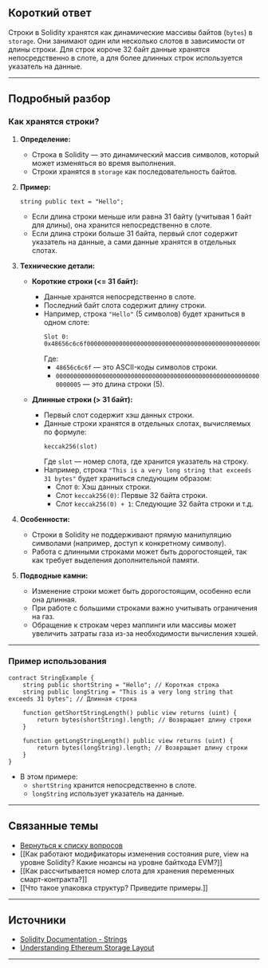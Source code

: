 
## Короткий ответ

Строки в Solidity хранятся как динамические массивы байтов (`bytes`) в `storage`. Они занимают один или несколько слотов в зависимости от длины строки. Для строк короче 32 байт данные хранятся непосредственно в слоте, а для более длинных строк используется указатель на данные.

---

## Подробный разбор

### **Как хранятся строки?**
1. **Определение:**
   - Строка в Solidity — это динамический массив символов, который может изменяться во время выполнения.
   - Строки хранятся в `storage` как последовательность байтов.

2. **Пример:**
   ```solidity
   string public text = "Hello";
   ```

   - Если длина строки меньше или равна 31 байту (учитывая 1 байт для длины), она хранится непосредственно в слоте.
   - Если длина строки больше 31 байта, первый слот содержит указатель на данные, а сами данные хранятся в отдельных слотах.

3. **Технические детали:**
   - **Короткие строки (<= 31 байт):**
     - Данные хранятся непосредственно в слоте.
     - Последний байт слота содержит длину строки.
     - Например, строка `"Hello"` (5 символов) будет храниться в одном слоте:
       ```
       Slot 0: 0x48656c6c6f000000000000000000000000000000000000000000000000000005
       ```
       Где:
       - `48656c6c6f` — это ASCII-коды символов строки.
       - `0000000000000000000000000000000000000000000000000000000000000005` — это длина строки (5).

   - **Длинные строки (> 31 байт):**
     - Первый слот содержит хэш данных строки.
     - Данные строки хранятся в отдельных слотах, вычисляемых по формуле:
       ```
       keccak256(slot)
       ```
       Где `slot` — номер слота, где хранится указатель на строку.
     - Например, строка `"This is a very long string that exceeds 31 bytes"` будет храниться следующим образом:
       - Слот `0`: Хэш данных строки.
       - Слот `keccak256(0)`: Первые 32 байта строки.
       - Слот `keccak256(0) + 1`: Следующие 32 байта строки и т.д.

4. **Особенности:**
   - Строки в Solidity не поддерживают прямую манипуляцию символами (например, доступ к конкретному символу).
   - Работа с длинными строками может быть дорогостоящей, так как требует выделения дополнительной памяти.

5. **Подводные камни:**
   - Изменение строки может быть дорогостоящим, особенно если она длинная.
   - При работе с большими строками важно учитывать ограничения на газ.
   - Обращение к строкам через маппинги или массивы может увеличить затраты газа из-за необходимости вычисления хэшей.

---

### **Пример использования**
```solidity
contract StringExample {
    string public shortString = "Hello"; // Короткая строка
    string public longString = "This is a very long string that exceeds 31 bytes"; // Длинная строка

    function getShortStringLength() public view returns (uint) {
        return bytes(shortString).length; // Возвращает длину строки
    }

    function getLongStringLength() public view returns (uint) {
        return bytes(longString).length; // Возвращает длину строки
    }
}
```

- В этом примере:
  - `shortString` хранится непосредственно в слоте.
  - `longString` использует указатель на данные.

---

## Связанные темы
- [Вернуться к списку вопросов](5.%20Список%20вопросов.md)
- [[Как работают модификаторы изменения состояния pure, view на уровне Solidity? Какие нюансы на уровне байткода EVM?]]
- [[Как расcчитывается номер слота для хранения переменных смарт-контракта?]]
- [[Что такое упаковка структур? Приведите примеры.]]

---

## Источники
- [Solidity Documentation - Strings](https://docs.soliditylang.org/en/latest/types.html#string-literals-and-types)
- [Understanding Ethereum Storage Layout](https://medium.com/@hayeah/diving-into-the-ethereum-vm-part-2-storage-layout-bc5349cb11b7)
---